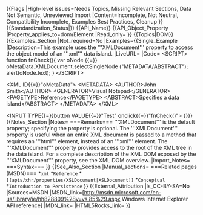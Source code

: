 {{Flags
|High-level issues=Needs Topics, Missing Relevant Sections, Data Not Semantic, Unreviewed Import
|Content=Incomplete, Not Neutral, Compatibility Incomplete, Examples Best Practices, Cleanup
}}
{{Standardization_Status|}}
{{API_Name}}
{{API_Object_Property
|Property_applies_to=dom/Element
|Read_only=
}}
{{Topics|DOM}}
{{Examples_Section
|Not_required=No
|Examples={{Single_Example
|Description=This example uses the '''XMLDocument''' property to access the object model of an '''xml''' data island.
|LiveURL=
|Code=
&lt;SCRIPT&gt;
function fnCheck(){
   var oNode {{=}} oMetaData.XMLDocument.selectSingleNode
       ("METADATA/ABSTRACT");
   alert(oNode.text);
}
&lt;/SCRIPT&gt;

&lt;XML ID{{=}}"oMetaData"&gt;
  &lt;METADATA&gt;
     &lt;AUTHOR&gt;John Smith&lt;/AUTHOR&gt;
     &lt;GENERATOR&gt;Visual Notepad&lt;/GENERATOR&gt;
     &lt;PAGETYPE&gt;Reference&lt;/PAGETYPE&gt;
     &lt;ABSTRACT&gt;Specifies a data island&lt;/ABSTRACT&gt;
  &lt;/METADATA&gt;
&lt;/XML&gt;

&lt;INPUT TYPE{{=}}button VALUE{{=}}"Test" onclick{{=}}"fnCheck()"&gt;
}}}}
{{Notes_Section
|Notes=
===Remarks===
'''XMLDocument''' is the default property; specifying the property is optional.  The '''XMLDocument''' property is useful when an entire XML document is passed to a method that requires an '''html''' element, instead of an '''xml''' element.  The '''XMLDocument''' property provides access to the root of the XML tree in the data island.
For a complete description of the XML DOM exposed by the '''XMLDocument''' property, see the XML DOM overview.
|Import_Notes=
===Syntax===
}}
{{See_Also_Section
|Manual_sections=
===Related pages (MSDN)===
*<code>xml</code>
*<code>Reference</code>
*<code>[[apis/xhr/properties/XSLDocument|XSLDocument]]</code>
*<code>Conceptual</code>
*<code>Introduction to Persistence</code>
}}
{{External_Attribution
|Is_CC-BY-SA=No
|Sources=MSDN
|MSDN_link=[http://msdn.microsoft.com/en-us/library/ie/hh828809%28v=vs.85%29.aspx Windows Internet Explorer API reference]
|MDN_link=
|HTML5Rocks_link=
}}